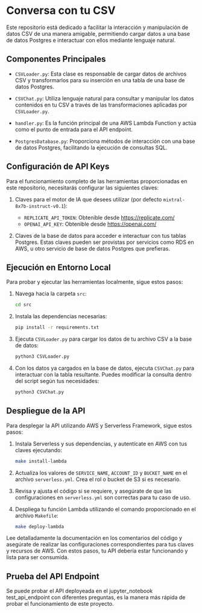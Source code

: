 # Conversa con tu CSV

Este repositorio está dedicado a facilitar la interacción y manipulación de datos CSV de una manera amigable, permitiendo cargar datos a una base de datos Postgres e interactuar con ellos mediante lenguaje natural.

## Componentes Principales

- `CSVLoader.py`: Esta clase es responsable de cargar datos de archivos CSV y transformarlos para su inserción en una tabla de una base de datos Postgres.

- `CSVChat.py`: Utiliza lenguaje natural para consultar y manipular los datos contenidos en tu CSV a través de las transformaciones aplicadas por `CSVLoader.py`.

- `handler.py`: Es la función principal de una AWS Lambda Function y actúa como el punto de entrada para el API endpoint.

- `PostgresDatabase.py`: Proporciona métodos de interacción con una base de datos Postgres, facilitando la ejecución de consultas SQL.

## Configuración de API Keys

Para el funcionamiento completo de las herramientas proporcionadas en este repositorio, necesitarás configurar las siguientes claves:

1. Claves para el motor de IA que desees utilizar (por defecto `mixtral-8x7b-instruct-v0.1`):
   - `REPLICATE_API_TOKEN`: Obtenible desde https://replicate.com/
   - `OPENAI_API_KEY`: Obtenible desde https://openai.com/

2. Claves de la base de datos para acceder e interactuar con tus tablas Postgres. Estas claves pueden ser provistas por servicios como RDS en AWS, u otro servicio de base de datos Postgres que prefieras.

## Ejecución en Entorno Local

Para probar y ejecutar las herramientas localmente, sigue estos pasos:

1. Navega hacia la carpeta `src`:
   ```sh
   cd src
   ```

2. Instala las dependencias necesarias:
   ```sh
   pip install -r requirements.txt
   ```

3. Ejecuta `CSVLoader.py` para cargar los datos de tu archivo CSV a la base de datos:
   ```sh
   python3 CSVLoader.py
   ```

4. Con los datos ya cargados en la base de datos, ejecuta `CSVChat.py` para interactuar con la tabla resultante. Puedes modificar la consulta dentro del script según tus necesidades:
   ```sh
   python3 CSVChat.py
   ```

## Despliegue de la API

Para desplegar la API utilizando AWS y Serverless Framework, sigue estos pasos:

1. Instala Serverless y sus dependencias, y autentícate en AWS con tus claves ejecutando:
   ```sh
   make install-lambda
   ```

2. Actualiza los valores de `SERVICE_NAME`, `ACCOUNT_ID` y `BUCKET_NAME` en el archivo `serverless.yml`. Crea el rol o bucket de S3 si es necesario.

3. Revisa y ajusta el código si se requiere, y asegúrate de que las configuraciones en `serverless.yml` son correctas para tu caso de uso.

4. Despliega tu función Lambda utilizando el comando proporcionado en el archivo `Makefile`:
   ```sh
   make deploy-lambda
   ```

Lee detalladamente la documentación en los comentarios del código y asegúrate de realizar las configuraciones correspondientes para tus claves y recursos de AWS. Con estos pasos, tu API debería estar funcionando y lista para ser consumida.

## Prueba del API Endpoint
Se puede probar el API deployeada en el jupyter_notebook test_api_endpoint con diferentes preguntas, es la manera más rápida de probar el funcionamiento de este proyecto. 